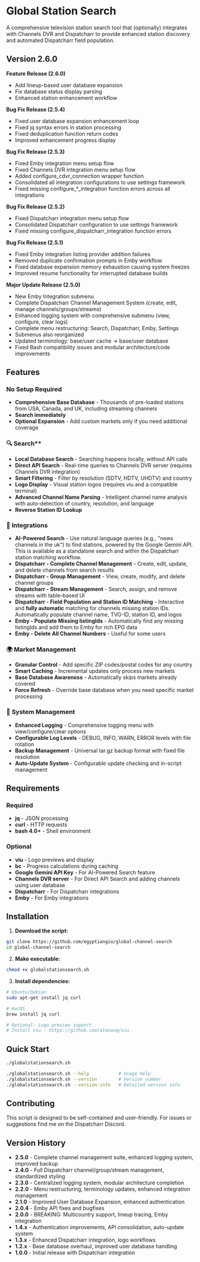 # Global Station Search

A comprehensive television station search tool that (optionally) integrates with Channels DVR and Dispatcharr to provide enhanced station discovery and automated Dispatcharr field population.

## Version 2.6.0
**Feature Release (2.6.0)**
- Add lineup-based user database expansion
- Fix database status display parsing  
- Enhanced station enhancement workflow

**Bug Fix Release (2.5.4)**
- Fixed user database expansion enhancement loop
- Fixed jq syntax errors in station processing
- Fixed deduplication function return codes  
- Improved enhancement progress display

**Bug Fix Release (2.5.3)**
- Fixed Emby integration menu setup flow
- Fixed Channels DVR integration menu setup flow
- Added configure_cdvr_connection wrapper function
- Consolidated all integration configurations to use settings framework
- Fixed missing configure_*_integration function errors across all integrations

**Bug Fix Release (2.5.2)**
- Fixed Dispatcharr integration menu setup flow
- Consolidated Dispatcharr configuration to use settings framework
- Fixed missing configure_dispatcharr_integration function errors

**Bug Fix Release (2.5.1)**
- Fixed Emby integration listing provider addition failures
- Removed duplicate confirmation prompts in Emby workflow  
- Fixed database expansion memory exhaustion causing system freezes
- Improved resume functionality for interrupted database builds

**Major Update Release (2.5.0)**
- New Emby Integration submenu
- Complete Dispatcharr Channel Management System (create, edit, manage channels/groups/streams)
- Enhanced logging system with comprehensive submenu (view, configure, clear logs)
- Complete menu restructuring: Search, Dispatcharr, Emby, Settings
- Submenus also reorganized
- Updated terminology: base/user cache → base/user database
- Fixed Bash compatibility issues and modular architecture/code improvements

## Features

### No Setup Required
- **Comprehensive Base Database** - Thousands of pre-loaded stations from USA, Canada, and UK, including streaming channels
- **Search immediately**
- **Optional Expansion** - Add custom markets only if you need additional coverage

### 🔍 Search**
- **Local Database Search** - Searching happens locally, without API calls
- **Direct API Search** - Real-time queries to Channels DVR server (requires Channels DVR integration)
- **Smart Filtering** - Filter by resolution (SDTV, HDTV, UHDTV) and country
- **Logo Display** - Visual station logos (requires viu and a compatible terminal)
- **Advanced Channel Name Parsing** - Intelligent channel name analysis with auto-detection of country, resolution, and language
- **Reverse Station ID Lookup**

### 🔧 **Integrations**
- **AI-Powered Search** - Use natural language queries (e.g., "news channels in the uk") to find stations, powered by the Google Gemini API. This is available as a standalone search and within the Dispatcharr station matching workflow.
- **Dispatcharr - Complete Channel Management** - Create, edit, update, and delete channels from search results
- **Dispatcharr - Group Management** - View, create, modify, and delete channel groups
- **Dispatcharr - Stream Management** - Search, assign, and remove streams with table-based UI
- **Dispatcharr - Field Population and Station ID Matching** - Interactive and **fully automatic** matching for channels missing station IDs. Automatically populate channel name, TVG-ID, station ID, and logos
- **Emby - Populate Missing listingIds** - Automatically find any missing listingIds and add them to Emby for rich EPG data
- **Emby - Delete All Channel Numbers** - Useful for some users

### 🌍 **Market Management**
- **Granular Control** - Add specific ZIP codes/postal codes for any country
- **Smart Caching** - Incremental updates only process new markets
- **Base Database Awareness** - Automatically skips markets already covered
- **Force Refresh** - Override base database when you need specific market processing

### 🔄 **System Management**
- **Enhanced Logging** - Comprehensive logging menu with view/configure/clear options
- **Configurable Log Levels** - DEBUG, INFO, WARN, ERROR levels with file rotation
- **Backup Management** - Universal tar.gz backup format with fixed file resolution
- **Auto-Update System** - Configurable update checking and in-script management

## Requirements

### Required
- **jq** - JSON processing
- **curl** - HTTP requests
- **bash 4.0+** - Shell environment

### Optional
- **viu** - Logo previews and display
- **bc** - Progress calculations during caching
- **Google Gemini API Key** - For AI-Powered Search feature
- **Channels DVR server** - For Direct API Search and adding channels using user database
- **Dispatcharr** - For Dispatcharr integrations
- **Emby** - For Emby integrations

## Installation

1. **Download the script:**
```bash
git clone https://github.com/egyptiangio/global-channel-search
cd global-channel-search
```

2. **Make executable:**
```bash
chmod +x globalstationsearch.sh
```

3. **Install dependencies:**
```bash
# Ubuntu/Debian
sudo apt-get install jq curl

# macOS
brew install jq curl

# Optional: Logo preview support
# Install viu - https://github.com/atanunq/viu
```

## Quick Start

```bash
./globalstationsearch.sh
```

```bash
./globalstationsearch.sh --help           # Usage help
./globalstationsearch.sh --version        # Version number
./globalstationsearch.sh --version-info   # Detailed version info
```

## Contributing

This script is designed to be self-contained and user-friendly. For issues or suggestions find me on the Dispatcharr Discord.

## Version History
- **2.5.0** - Complete channel management suite, enhanced logging system, improved backup
- **2.4.0** - Full Dispatcharr channel/group/stream management, standardized styling
- **2.3.0** - Centralized logging system, modular architecture completion
- **2.2.0** - Menu restructuring, terminology updates, enhanced integration management
- **2.1.0** - Improved User Database Expansion, enhanced authentication
- **2.0.4** - Emby API fixes and bugfixes
- **2.0.0** - BREAKING: Multicountry support, lineup tracing, Emby integration
- **1.4.x** - Authentication improvements, API consolidation, auto-update system
- **1.3.x** - Enhanced Dispatcharr integration, logo workflows
- **1.2.x** - Base database overhaul, improved user database handling
- **1.0.0** - Initial release with Dispatcharr integration
